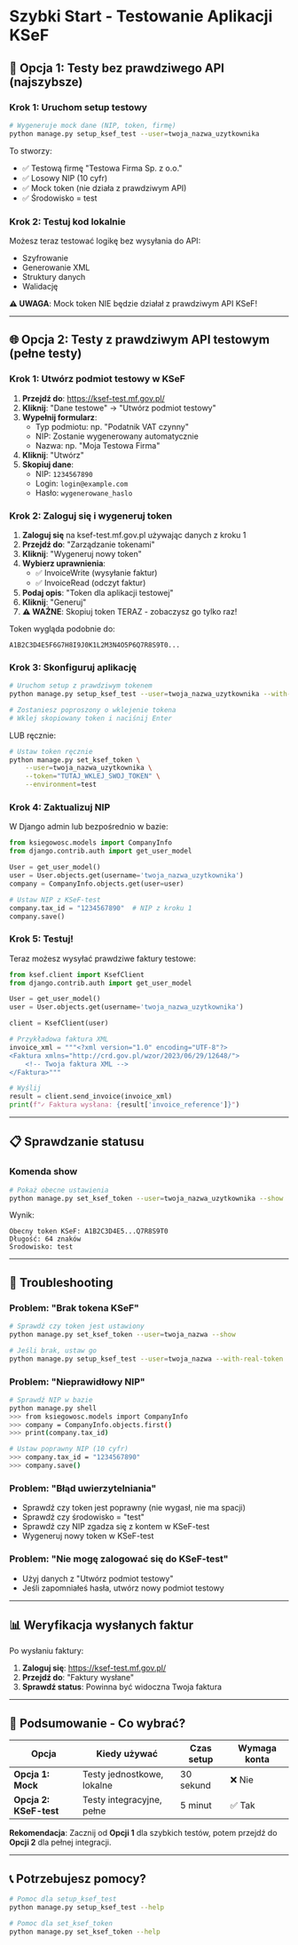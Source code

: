 # Szybki Start - Testowanie Aplikacji KSeF

## 🚀 Opcja 1: Testy bez prawdziwego API (najszybsze)

### Krok 1: Uruchom setup testowy
```bash
# Wygeneruje mock dane (NIP, token, firmę)
python manage.py setup_ksef_test --user=twoja_nazwa_uzytkownika
```

To stworzy:
- ✅ Testową firmę "Testowa Firma Sp. z o.o."
- ✅ Losowy NIP (10 cyfr)
- ✅ Mock token (nie działa z prawdziwym API)
- ✅ Środowisko = test

### Krok 2: Testuj kod lokalnie
Możesz teraz testować logikę bez wysyłania do API:
- Szyfrowanie
- Generowanie XML
- Struktury danych
- Walidację

**⚠️ UWAGA**: Mock token NIE będzie działał z prawdziwym API KSeF!

---

## 🌐 Opcja 2: Testy z prawdziwym API testowym (pełne testy)

### Krok 1: Utwórz podmiot testowy w KSeF

1. **Przejdź do**: https://ksef-test.mf.gov.pl/
2. **Kliknij**: "Dane testowe" → "Utwórz podmiot testowy"
3. **Wypełnij formularz**:
   - Typ podmiotu: np. "Podatnik VAT czynny"
   - NIP: Zostanie wygenerowany automatycznie
   - Nazwa: np. "Moja Testowa Firma"
4. **Kliknij**: "Utwórz"
5. **Skopiuj dane**:
   - NIP: `1234567890`
   - Login: `login@example.com`
   - Hasło: `wygenerowane_haslo`

### Krok 2: Zaloguj się i wygeneruj token

1. **Zaloguj się** na ksef-test.mf.gov.pl używając danych z kroku 1
2. **Przejdź do**: "Zarządzanie tokenami"
3. **Kliknij**: "Wygeneruj nowy token"
4. **Wybierz uprawnienia**: 
   - ✅ InvoiceWrite (wysyłanie faktur)
   - ✅ InvoiceRead (odczyt faktur)
5. **Podaj opis**: "Token dla aplikacji testowej"
6. **Kliknij**: "Generuj"
7. **⚠️ WAŻNE**: Skopiuj token TERAZ - zobaczysz go tylko raz!

Token wygląda podobnie do:
```
A1B2C3D4E5F6G7H8I9J0K1L2M3N4O5P6Q7R8S9T0...
```

### Krok 3: Skonfiguruj aplikację

```bash
# Uruchom setup z prawdziwym tokenem
python manage.py setup_ksef_test --user=twoja_nazwa_uzytkownika --with-real-token

# Zostaniesz poproszony o wklejenie tokena
# Wklej skopiowany token i naciśnij Enter
```

LUB ręcznie:

```bash
# Ustaw token ręcznie
python manage.py set_ksef_token \
    --user=twoja_nazwa_uzytkownika \
    --token="TUTAJ_WKLEJ_SWOJ_TOKEN" \
    --environment=test
```

### Krok 4: Zaktualizuj NIP

W Django admin lub bezpośrednio w bazie:
```python
from ksiegowosc.models import CompanyInfo
from django.contrib.auth import get_user_model

User = get_user_model()
user = User.objects.get(username='twoja_nazwa_uzytkownika')
company = CompanyInfo.objects.get(user=user)

# Ustaw NIP z KSeF-test
company.tax_id = "1234567890"  # NIP z kroku 1
company.save()
```

### Krok 5: Testuj!

Teraz możesz wysyłać prawdziwe faktury testowe:

```python
from ksef.client import KsefClient
from django.contrib.auth import get_user_model

User = get_user_model()
user = User.objects.get(username='twoja_nazwa_uzytkownika')

client = KsefClient(user)

# Przykładowa faktura XML
invoice_xml = """<?xml version="1.0" encoding="UTF-8"?>
<Faktura xmlns="http://crd.gov.pl/wzor/2023/06/29/12648/">
    <!-- Twoja faktura XML -->
</Faktura>"""

# Wyślij
result = client.send_invoice(invoice_xml)
print(f"✓ Faktura wysłana: {result['invoice_reference']}")
```

---

## 📋 Sprawdzanie statusu

### Komenda show
```bash
# Pokaż obecne ustawienia
python manage.py set_ksef_token --user=twoja_nazwa_uzytkownika --show
```

Wynik:
```
Obecny token KSeF: A1B2C3D4E5...Q7R8S9T0
Długość: 64 znaków
Środowisko: test
```

---

## 🔧 Troubleshooting

### Problem: "Brak tokena KSeF"
```bash
# Sprawdź czy token jest ustawiony
python manage.py set_ksef_token --user=twoja_nazwa --show

# Jeśli brak, ustaw go
python manage.py setup_ksef_test --user=twoja_nazwa --with-real-token
```

### Problem: "Nieprawidłowy NIP"
```bash
# Sprawdź NIP w bazie
python manage.py shell
>>> from ksiegowosc.models import CompanyInfo
>>> company = CompanyInfo.objects.first()
>>> print(company.tax_id)

# Ustaw poprawny NIP (10 cyfr)
>>> company.tax_id = "1234567890"
>>> company.save()
```

### Problem: "Błąd uwierzytelniania"
- Sprawdź czy token jest poprawny (nie wygasł, nie ma spacji)
- Sprawdź czy środowisko = "test"
- Sprawdź czy NIP zgadza się z kontem w KSeF-test
- Wygeneruj nowy token w KSeF-test

### Problem: "Nie mogę zalogować się do KSeF-test"
- Użyj danych z "Utwórz podmiot testowy"
- Jeśli zapomniałeś hasła, utwórz nowy podmiot testowy

---

## 📊 Weryfikacja wysłanych faktur

Po wysłaniu faktury:

1. **Zaloguj się**: https://ksef-test.mf.gov.pl/
2. **Przejdź do**: "Faktury wysłane"
3. **Sprawdź status**: Powinna być widoczna Twoja faktura

---

## 🎯 Podsumowanie - Co wybrać?

| Opcja | Kiedy używać | Czas setup | Wymaga konta |
|-------|--------------|------------|--------------|
| **Opcja 1: Mock** | Testy jednostkowe, lokalne | 30 sekund | ❌ Nie |
| **Opcja 2: KSeF-test** | Testy integracyjne, pełne | 5 minut | ✅ Tak |

**Rekomendacja**: Zacznij od **Opcji 1** dla szybkich testów, potem przejdź do **Opcji 2** dla pełnej integracji.

---

## 📞 Potrzebujesz pomocy?

```bash
# Pomoc dla setup_ksef_test
python manage.py setup_ksef_test --help

# Pomoc dla set_ksef_token
python manage.py set_ksef_token --help
```
